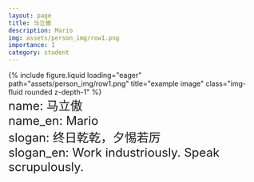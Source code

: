 ```yaml
---
layout: page
title: 马立傲
description: Mario
img: assets/person_img/row1.png
importance: 1
category: student
---
```


<div class="row justify-content-center">
    <div class="col-4 mt-3 mt-md-0">
        {% include figure.liquid loading="eager" path="assets/person_img/row1.png" title="example image" class="img-fluid rounded z-depth-1" %}
    </div>
</div>

<font size="5">
    name: 马立傲<br>
    name_en: Mario<br>
    slogan: 终日乾乾，夕惕若厉<br>
    slogan_en: Work industriously. Speak scrupulously.<br>
</font>
